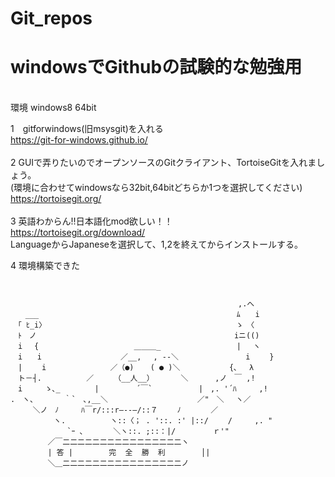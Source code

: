 # Git_repos
<h1>windowsでGithubの試験的な勉強用</h1>
<br>
環境 windows8 64bit

1　gitforwindows(旧msysgit)を入れる<br>
https://git-for-windows.github.io/<br>
<br>
2 GUIで弄りたいのでオープンソースのGitクライアント、TortoiseGitを入れましょう。<br>
(環境に合わせてwindowsなら32bit,64bitどちらか1つを選択してください)<br>
https://tortoisegit.org/<br>
<br>
3 英語わからん!!日本語化mod欲しい！！<br>
https://tortoisegit.org/download/<br>
LanguageからJapaneseを選択して、1,2を終えてからインストールする。<br>

4 環境構築できた
```


　 　 　 　　　　　　　 　 　　　　　　　　　　　　　　　　 ,.へ
　　___ 　　　　　　　 　 　 　 　 　　　　　　　　　　　　ﾑ　　i
　「 ﾋ_i〉　　　 　 　　　　　　 　 　　　　　　　　　　　　 ゝ　〈
　ﾄ　ノ 　　　　　　　　　　　　　　　　　　　　　　　　　　iニ(()
　i 　{ 　 　　　　　　　 　　　＿＿＿_ 　 　　　　　　　　| 　ヽ
　i　　i　　　 　　　　　　　／__,　 , ‐-＼ 　 　 　 　 　　i 　　}
　|　　 i　　　　　　 　　／（●) 　 ( ● )＼　　　　　　 {､　 λ
　ト－┤.　　　　　　／ 　 　（__人__） 　　　＼　　　 ,ノ　￣ ,!
　i　　　ゝ､_ 　　　　|　　　　　´￣` 　 　　　　|　,. '´ﾊ　　　,!
.　ヽ、 　　　｀`　､,__＼ 　　 　 　　　　　 　 ／"　＼ 　ヽ／
　　　＼ノ　ﾉ　　　ﾊ￣r/:::r―--―/::７　　 ﾉ　　　　／
　 　　 　 ヽ.　　　　　　ヽ::〈； . '::. :' |::/　　 /　　　,. "
　　　　　　　 `ｰ ､　　　　＼ヽ::. ;::：|/　　　　　ｒ'"
　　　　　／￣二二二二二二二二二二二二二二二二ヽ
　　　　　| 答 |        完  全  勝  利        │|
　　　　　＼＿二二二二二二二二二二二二二二二二ノ

```
